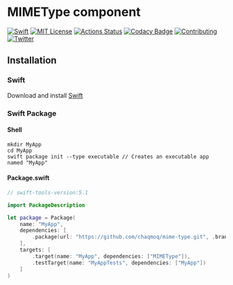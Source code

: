 # MIMEType component
[![Swift](https://img.shields.io/badge/swift-5.1-brightgreen.svg)](https://swift.org/download/#releases) [![MIT License](https://img.shields.io/badge/license-MIT-brightgreen.svg)](https://github.com/chaqmoq/mime-type/blob/master/LICENSE/) [![Actions Status](https://github.com/chaqmoq/mime-type/workflows/development/badge.svg)](https://github.com/chaqmoq/mime-type/actions) [![Codacy Badge](https://app.codacy.com/project/badge/Grade/8db2563aade54b95afdefa13fbe8dbb7)](https://www.codacy.com/gh/chaqmoq/mime-type?utm_source=github.com&amp;utm_medium=referral&amp;utm_content=chaqmoq/mime-type&amp;utm_campaign=Badge_Grade) [![Contributing](https://img.shields.io/badge/contributing-guide-brightgreen.svg)](https://github.com/chaqmoq/mime-type/blob/master/CONTRIBUTING.md) [![Twitter](https://img.shields.io/badge/twitter-chaqmoqdev-brightgreen.svg)](https://twitter.com/chaqmoqdev)

## Installation
### Swift
Download and install [Swift](https://swift.org/download)

### Swift Package
#### Shell
```shell
mkdir MyApp
cd MyApp
swift package init --type executable // Creates an executable app named "MyApp"
```

#### Package.swift
```swift
// swift-tools-version:5.1

import PackageDescription

let package = Package(
    name: "MyApp",
    dependencies: [
        .package(url: "https://github.com/chaqmoq/mime-type.git", .branch("master"))
    ],
    targets: [
        .target(name: "MyApp", dependencies: ["MIMEType"]),
        .testTarget(name: "MyAppTests", dependencies: ["MyApp"])
    ]
)
```
